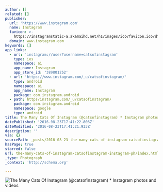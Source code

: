 ```yaml
---
author: []
related: []
publisher:
  url: 'https://www.instagram.com'
  name: Instagram
  favicon: >-
    https://instagramstatic-a.akamaihd.net/h1/images/ico/favicon.ico/dfa85bb1fd63.ico
  domain: www.instagram.com
keywords: []
app_links:
  - url: 'instagram://user?username=catsofinstagram'
    type: ios
    namespace: ai
    app_name: Instagram
    app_store_id: '389801252'
  - url: 'https://www.instagram.com/_u/catsofinstagram/'
    type: android
    namespace: ai
    app_name: Instagram
    package: com.instagram.android
  - path: https/instagram.com/_u/catsofinstagram/
    package: com.instagram.android
    namespace: google
    type: android
title: The Many Cats Of Instagram (@catsofinstagram) * Instagram photos and videos
datePublished: '2016-08-23T17:41:22.806Z'
dateModified: '2016-08-23T17:41:21.933Z'
description: ''
via: {}
sourcePath: _posts/2016-08-23-the-many-cats-of-instagram-catsofinstagram-instagram-ph.md
hasPage: true
starred: false
url: the-many-cats-of-instagram-catsofinstagram-instagram-ph/index.html
_type: Photograph
_context: 'http://schema.org'

---
```

![The Many Cats Of Instagram (@catsofinstagram) * Instagram photos and videos](https://scontent.cdninstagram.com/t51.2885-19/11351736_416399278562711_1020267281_a.jpg)